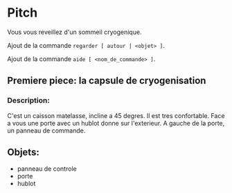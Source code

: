 # Pitch

Vous vous reveillez d'un sommeil cryogenique.

Ajout de la commande ```regarder [ autour | <objet> ]```.

Ajout de la commande ```aide [ <nom_de_commande> ]```.

## Premiere piece: la capsule de cryogenisation

### Description:

C'est un caisson matelasse, incline a 45 degres. Il est tres confortable. Face a vous une porte avec un hublot donne sur l'exterieur. A gauche de la porte, un panneau de commande.

## Objets:
  * panneau de controle
  * porte
  * hublot

